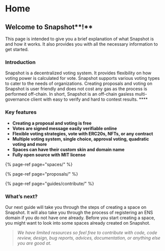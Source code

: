 # Home

## **Welcome to** Snapshot**!**

This page is intended to give you a brief explanation of what Snapshot is and how it works. It also provides you with all the necessary information to get started.

### **Introduction**

Snapshot is a decentralized voting system. It provides flexibility on how voting power is calculated for vote. Snapshot supports various voting types to cater to the needs of organizations. Creating proposals and voting on Snapshot is user friendly and does not cost any gas as the process is performed off-chain. In short, Snapshot is an off-chain gasless multi-governance client with easy to verify and hard to contest results. ****

### **Key features**

* **Creating a proposal and voting is free**
* **Votes are signed message easily verifiable online**
* **Flexible voting strategies, vote with ERC20s, NFTs, or any contract**
* **Multiple voting system, single choice, approval voting, quadratic voting and more**
* **Spaces can have their custom skin and domain name**
* **Fully open source with MIT license**

{% page-ref page="spaces/" %}

{% page-ref page="proposals/" %}

{% page-ref page="guides/contribute/" %}

### **What’s next?**

Our next guide will take you through the steps of creating a space on Snapshot. It will also take you through the process of registering an ENS domain if you do not have one already. Before you start creating a space, you might want to look into some spaces already created on Snapshot. 

> _We have limited resources so feel free to contribute with code, code review, design, bug reports, advices, documentation, or anything else you are good at._

